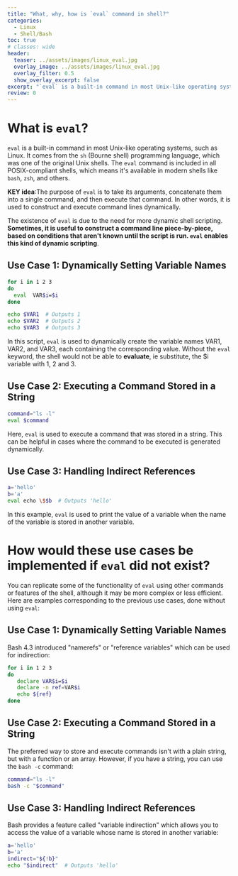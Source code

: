 ```yaml
---
title: "What, why, how is `eval` command in shell?"
categories:
  - Linux
  - Shell/Bash
toc: true
# classes: wide
header:
  teaser: ../assets/images/linux_eval.jpg
  overlay_image: ../assets/images/linux_eval.jpg
  overlay_filter: 0.5
  show_overlay_excerpt: false
excerpt: "`eval` is a built-in command in most Unix-like operating systems, such as Linux. It comes from the `sh` (Bourne shell) programming language, which was one of the original Unix shells. The `eval` command is included in all POSIX-compliant shells, which means it's available in modern shells like `bash`, `zsh`, and others."
review: 0
---
```


# What is `eval`?
`eval` is a built-in command in most Unix-like operating systems, such as Linux. It comes from the `sh` (Bourne shell) programming language, which was one of the original Unix shells. The `eval` command is included in all POSIX-compliant shells, which means it's available in modern shells like `bash`, `zsh`, and others.

**KEY idea**:The purpose of `eval` is to take its arguments, concatenate them into a single command, and then execute that command. In other words, it is used to construct and execute command lines dynamically.

The existence of `eval` is due to the need for more dynamic shell scripting. **Sometimes, it is useful to construct a command line piece-by-piece, based on conditions that aren't known until the script is run. `eval` enables this kind of dynamic scripting**.

## Use Case 1: Dynamically Setting Variable Names

```bash
for i in 1 2 3
do
  eval  VAR$i=$i
done

echo $VAR1  # Outputs 1
echo $VAR2  # Outputs 2
echo $VAR3  # Outputs 3
```

In this script, `eval`  is used to dynamically create the variable names VAR1, VAR2, and VAR3, each containing the corresponding value. Without the `eval` keyword, the shell would not be able to **evaluate**, ie substitute, the $i variable with 1, 2 and 3.

## Use Case 2: Executing a Command Stored in a String

```bash
command="ls -l"
eval $command
```
Here, `eval`  is used to execute a command that was stored in a string. This can be helpful in cases where the command to be executed is generated dynamically.

## Use Case 3: Handling Indirect References

```bash
a='hello'
b='a'
eval echo \$$b  # Outputs 'hello'
```

In this example, `eval` is used to print the value of a variable when the name of the variable is stored in another variable.


# How would these use cases be implemented if `eval` did not exist?

You can replicate some of the functionality of `eval` using other commands or features of the shell, although it may be more complex or less efficient. Here are examples corresponding to the previous use cases, done without using `eval`:

## Use Case 1: Dynamically Setting Variable Names

Bash 4.3 introduced "namerefs" or "reference variables" which can be used for indirection:

```bash
for i in 1 2 3
do
   declare VAR$i=$i
   declare -n ref=VAR$i
   echo ${ref}
done
```

## Use Case 2: Executing a Command Stored in a String

The preferred way to store and execute commands isn't with a plain string, but with a function or an array. However, if you have a string, you can use the `bash -c` command:

```bash
command="ls -l"
bash -c "$command"
```

## Use Case 3: Handling Indirect References

Bash provides a feature called "variable indirection" which allows you to access the value of a variable whose name is stored in another variable:

```bash
a='hello'
b='a'
indirect="${!b}"
echo "$indirect"  # Outputs 'hello'
```

